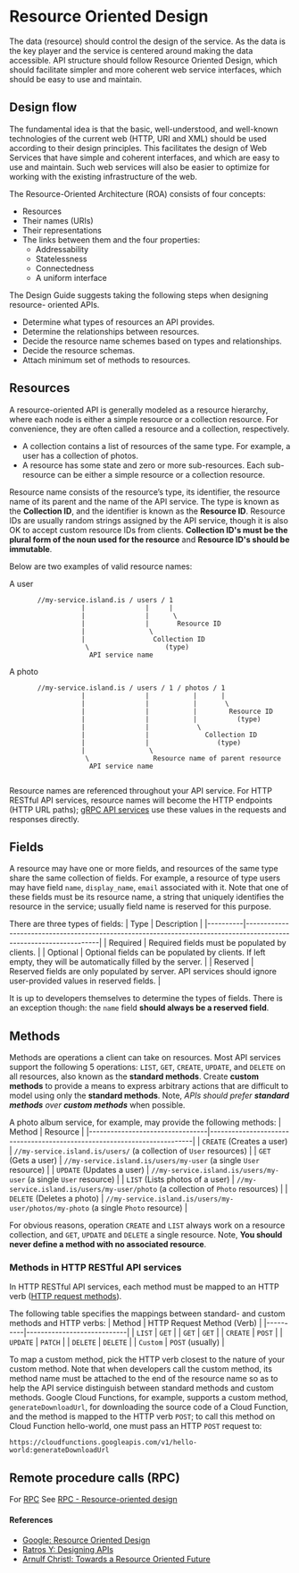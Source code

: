 # Resource Oriented Design

The data (resource) should control the design of the service. As the data is 
the key player and the service is centered around making the data accessible.
API structure should follow Resource Oriented Design, which should facilitate 
simpler and more coherent web service interfaces, which should be easy to use
and maintain.


## Design flow

The fundamental idea is that the basic, well-understood, and well-known technologies 
of the current web (HTTP, URI and XML) should be used according to their design
principles. This facilitates the design of Web Services that have simple and 
coherent interfaces, and which are easy to use and maintain. Such web services 
will also be easier to optimize for working with the existing infrastructure of 
the web.

The Resource-Oriented Architecture (ROA) consists of four concepts:

 - Resources
 - Their names (URIs)
 - Their representations
 - The links between them and the four properties:
   - Addressability
   - Statelessness
   - Connectedness
   - A uniform interface



The Design Guide suggests taking the following steps when designing resource- 
oriented APIs.

  - Determine what types of resources an API provides.
  - Determine the relationships between resources.
  - Decide the resource name schemes based on types and relationships.
  - Decide the resource schemas.
  - Attach minimum set of methods to resources.

## Resources
A resource-oriented API is generally modeled as a resource hierarchy, where 
each node is either a simple resource or a collection resource. For convenience, 
they are often called a resource and a collection, respectively.

  - A collection contains a list of resources of the same type. For example, 
    a user has a collection of photos.
  - A resource has some state and zero or more sub-resources. Each sub-resource 
    can be either a simple resource or a collection resource.

Resource name consists of the resource’s type, its identifier, the resource name of
its parent and the name of the API service. The type is known as the **Collection ID**, 
and the identifier is known as the **Resource ID**. Resource IDs are usually random 
strings assigned by the API service, though it is also OK to accept custom 
resource IDs from clients. **Collection ID's must be the plural form of 
the noun used for the resource** and **Resource ID's should be immutable**.

Below are two examples of valid resource names:

A user
```
       //my-service.island.is / users / 1
                  |               |     |
                  |               |      \
                  |               |       Resource ID
                  |                \  
                  |                 Collection ID 
                   \                   (type)
                    API service name
```

A photo
```
       //my-service.island.is / users / 1 / photos / 1
                  |               |           |      |
                  |               |           |       \
                  |               |           |        Resource ID 
                  |               |           |          (type)   
                  |               |            \  
                  |               |              Collection ID
                  |               |                 (type)
                  |                \     
                   \                Resource name of parent resource
                    API service name
       
```

Resource names are referenced throughout your API service. For HTTP RESTful API services, 
resource names will become the HTTP endpoints (HTTP URL paths); 
[gRPC API services](https://grpc.io/docs/what-is-grpc/) use these values in the requests 
and responses directly.

## Fields
A resource may have one or more fields, and resources of the same type share the same 
collection of fields. For example, a resource of type users may have field `name`, 
`display_name`, `email` associated with it. Note that one of these fields must be its
resource name, a string that uniquely identifies the resource in the service; usually 
field name is reserved for this purpose.

There are three types of fields:
| Type     | Description                                                                                                       |
|----------|-------------------------------------------------------------------------------------------------------------------|
| Required | Required fields must be populated by clients.                                                                     |
| Optional | Optional fields can be populated by clients. If left empty, they will be automatically filled by the server.      |
| Reserved | Reserved fields are only populated by server. API services should ignore user-provided values in reserved fields. |

It is up to developers themselves to determine the types of fields. There is an exception though: the `name` field 
**should always be a reserved field**.


## Methods
Methods are operations a client can take on resources. Most API services support the 
following 5 operations: `LIST`, `GET`, `CREATE`, `UPDATE`, and `DELETE` on all resources, 
also known as the **standard methods**. Create **custom methods** to provide a means to 
express arbitrary actions that are difficult to model using only the **standard methods**. 
Note, _APIs should prefer **standard methods** over **custom methods**_ when possible.


A photo album service, for example, may provide the following methods:
| Method                          | Resource                                                                |
|---------------------------------|-------------------------------------------------------------------------|
| `CREATE` (Creates a user)       | `//my-service.island.is/users/` (a collection of `User` resources)                 |
| `GET` (Gets a user)             | `//my-service.island.is/users/my-user` (a single `User` resource)                  |
| `UPDATE` (Updates a user)       | `//my-service.island.is/users/my-user` (a single `User` resource)                  |
| `LIST` (Lists photos of a user) | `//my-service.island.is/users/my-user/photo` (a collection of `Photo` resources)   |
| `DELETE` (Deletes a photo)      | `//my-service.island.is/users/my-user/photos/my-photo` (a single `Photo` resource) |


For obvious reasons, operation `CREATE` and `LIST` always work on a resource collection, 
and `GET`, `UPDATE` and `DELETE` a single resource. Note, **You should never define a
 method with no associated resource**.

### Methods in HTTP RESTful API services
In HTTP RESTful API services, each method must be mapped to an HTTP verb 
([HTTP request methods](https://developer.mozilla.org/en-US/docs/Web/HTTP/Methods)). 

The following table specifies the mappings between standard- and custom methods and HTTP verbs:
| Method   | HTTP Request Method (Verb) |
|----------|----------------------------|
| `LIST`   | `GET`                      |
| `GET`    | `GET`                      |
| `CREATE` | `POST`                     |
| `UPDATE` | `PATCH`                    |
| `DELETE` | `DELETE`                   |
| `Custom` | `POST` (usually)           |

To map a custom method, pick the HTTP verb closest to the nature of your custom method. Note that when developers call the custom method, its method name must be attached to the end of the resource name so as to help the API service distinguish between standard methods and custom methods. Google Cloud Functions, for example, supports a custom method, `generateDownloadUrl`, for downloading the source code of a Cloud Function, and the method is mapped to the HTTP verb `POST`; to call this method on Cloud Function hello-world, one must pass an HTTP `POST` request to:
```
https://cloudfunctions.googleapis.com/v1/hello-world:generateDownloadUrl
```


## Remote procedure calls (RPC)
For [RPC](https://en.wikipedia.org/wiki/Remote_procedure_call) See 
[RPC - Resource-oriented design](./rpc-resource-oriented-design.md)

#### References
- [Google: Resource Oriented Design](https://cloud.google.com/apis/design/resources)
- [Ratros Y: Designing APIs](https://medium.com/@ratrosy/designing-apis-4eed43409f93)
- [Arnulf Christl: Towards a Resource Oriented Future](http://arnulf.us/Towards_a_Resource_Oriented_Future)



